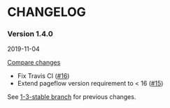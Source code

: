 # CHANGELOG

### Version 1.4.0

2019-11-04

[Compare changes](https://github.com/codevise/pageflow-timeline-page/compare/1-3-stable...v1.4.0)

- Fix Travis CI
  ([#16](https://github.com/codevise/pageflow-timeline-page/pull/16))
- Extend pageflow version requirement to < 16
  ([#15](https://github.com/codevise/pageflow-timeline-page/pull/15))

See
[1-3-stable branch](https://github.com/codevise/pageflow-timeline-page/blob/1-3-stable/CHANGELOG.md)
for previous changes.
